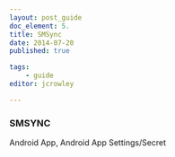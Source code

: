 ```yaml
---
layout: post_guide
doc_element: 5.
title: SMSync
date: 2014-07-20
published: true

tags:
	- guide
editor: jcrowley

---
```


### SMSYNC
Android App, Android App Settings/Secret

